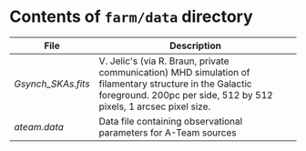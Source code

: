 # Contents of `farm/data` directory
| File               | Description                                                                                                                                                                  |
|--------------------|------------------------------------------------------------------------------------------------------------------------------------------------------------------------------|
| _Gsynch_SKAs.fits_ | V. Jelic's (via R. Braun, private communication) MHD simulation of filamentary structure in the Galactic foreground. 200pc per side, 512 by 512 pixels, 1 arcsec pixel size. |
| _ateam.data_       | Data file containing observational parameters for A-Team sources                                                                                                             |

